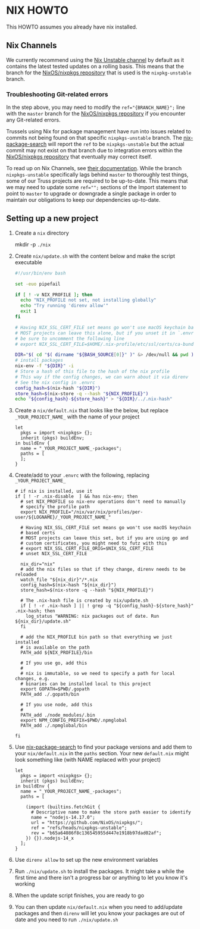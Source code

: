 # NIX HOWTO

This HOWTO assumes you already have nix installed.

## Nix Channels

We currently recommend using the [Nix Unstable channel][hydra-nixpkgs-unstable]
by default as it contains the latest tested updates on a rolling basis. This
means that the branch for the [NixOS/nixpkgs repository][gh-nixpkgs] that is
used is the `nixpkg-unstable` branch.

### Troubleshooting Git-related errors

In the step above, you may need to modify the `ref="{BRANCH_NAME}";` line
with the `master` branch for the [NixOS/nixpkgs repository][gh-nixpkgs] if you
encounter any Git-related errors.

Trussels using Nix for package management have run into issues related to
commits not being found on that specific `nixpkgs-unstable` branch. The
[nix-package-search][ahobson-nix-package-search] will report the `ref` to be
`nixpkgs-unstable` but the actual commit may not exist on that branch due to
integration errors within the [NixOS/nixpkgs repository][gh-nixpkgs] that
eventually may correct itself.

To read up on Nix Channels, see [their documentation][docs-nix-channels].
While the branch `nixpkgs-unstable` specifically lags behind `master` to
thoroughly test things, some of our Truss projects are required to be
up-to-date. This means that we may need to update some `ref="";` sections of
the Import statement to point to `master` to upgrade or downgrade a single
package in order to maintain our obligations to keep our dependencies
up-to-date.

## Setting up a new project

1. Create a `nix` directory

   mkdir -p `./nix`

1. Create `nix/update.sh` with the content below and make the script
   executable

   ```bash
   #!/usr/bin/env bash

   set -euo pipefail

   if [ ! -v NIX_PROFILE ]; then
     echo "NIX_PROFILE not set, not installing globally"
     echo "Try running 'direnv allow'"
     exit 1
   fi

   # Having NIX_SSL_CERT_FILE set means go won't use macOS keychain based certs
   # MOST projects can leave this alone, but if you unset it in `.envrc`
   # be sure to uncomment the following line
   # export NIX_SSL_CERT_FILE=$HOME/.nix-profile/etc/ssl/certs/ca-bundle.crt

   DIR="$( cd "$( dirname "${BASH_SOURCE[0]}" )" &> /dev/null && pwd )"
   # install packages
   nix-env -f "${DIR}" -i
   # Store a hash of this file to the hash of the nix profile
   # This way if the config changes, we can warn about it via direnv
   # See the nix config in .envrc
   config_hash=$(nix-hash "${DIR}")
   store_hash=$(nix-store -q --hash "${NIX_PROFILE}")
   echo "${config_hash}-${store_hash}" > "${DIR}/../.nix-hash"
   ```

1. Create a `nix/default.nix` that looks like the below, but replace
   `_YOUR_PROJECT_NAME_` with the name of your project

   ```
   let
     pkgs = import <nixpkgs> {};
     inherit (pkgs) buildEnv;
   in buildEnv {
     name = "_YOUR_PROJECT_NAME_-packages";
     paths = [
     ];
   }
   ```

1. Create/add to your `.envrc` with the following, replacing `_YOUR_PROJECT_NAME_`

   ```
   # if nix is installed, use it
   if [ ! -r .nix-disable  ] && has nix-env; then
     # set NIX_PROFILE so nix-env operations don't need to manually
     # specify the profile path
     export NIX_PROFILE="/nix/var/nix/profiles/per-user/${LOGNAME}/_YOUR_PROJECT_NAME_"

     # Having NIX_SSL_CERT_FILE set means go won't use macOS keychain
     # based certs
     # MOST projects can leave this set, but if you are using go and
     # custom certificates, you might need to futz with this
     # export NIX_SSL_CERT_FILE_ORIG=$NIX_SSL_CERT_FILE
     # unset NIX_SSL_CERT_FILE

     nix_dir="nix"
     # add the nix files so that if they change, direnv needs to be reloaded
     watch_file "${nix_dir}"/*.nix
     config_hash=$(nix-hash "${nix_dir}")
     store_hash=$(nix-store -q --hash "${NIX_PROFILE}")

     # The .nix-hash file is created by nix/update.sh
     if [ ! -r .nix-hash ] || ! grep -q "${config_hash}-${store_hash}" .nix-hash; then
       log_status "WARNING: nix packages out of date. Run ${nix_dir}/update.sh"
     fi

     # add the NIX_PROFILE bin path so that everything we just installed
     # is available on the path
     PATH_add ${NIX_PROFILE}/bin

     # If you use go, add this
     #
     # nix is immutable, so we need to specify a path for local changes, e.g.
     # binaries can be installed local to this project
     export GOPATH=$PWD/.gopath
     PATH_add ./.gopath/bin

     # If you use node, add this
     #
     PATH_add ./node_modules/.bin
     export NPM_CONFIG_PREFIX=$PWD/.npmglobal
     PATH_add ./.npmglobal/bin

   fi
   ```

1. Use [nix-package-search][ahobson-nix-package-search] to find your package
   versions and add them to your `nix/default.nix` in the `paths` section. Your
   new `default.nix` might look something like (with NAME replaced with your
   project)

   ```
   let
     pkgs = import <nixpkgs> {};
     inherit (pkgs) buildEnv;
   in buildEnv {
     name = "_YOUR_PROJECT_NAME_-packages";
     paths = [

       (import (builtins.fetchGit {
         # Descriptive name to make the store path easier to identify
         name = "nodejs-14.17.0";
         url = "https://github.com/NixOS/nixpkgs/";
         ref = "refs/heads/nixpkgs-unstable";
         rev = "b65a64086f8c136545955d447e1918b97dad02af";
       }) {}).nodejs-14_x
     ];
   }
   ```

1. Use `direnv allow` to set up the new environment variables

1. Run `./nix/update.sh` to install the packages. It might take a
   while the first time and there isn't a progress bar or anything to
   let you know it's working

1. When the update script finishes, you are ready to go

1. You can then update `nix/default.nix` when you need to add/update
   packages and then `direnv` will let you know your packages are out
   of date and you need to run `./nix/update.sh`

[ahobson-nix-package-search]: https://ahobson.github.io/nix-package-search/#/
[docs-nix-channels]: https://nixos.wiki/wiki/Nix_channels
[gh-nixpkgs]: https://github.com/NixOS/nixpkgs
[hydra-nixpkgs-unstable]: https://hydra.nixos.org/job/nixpkgs/trunk/unstable
